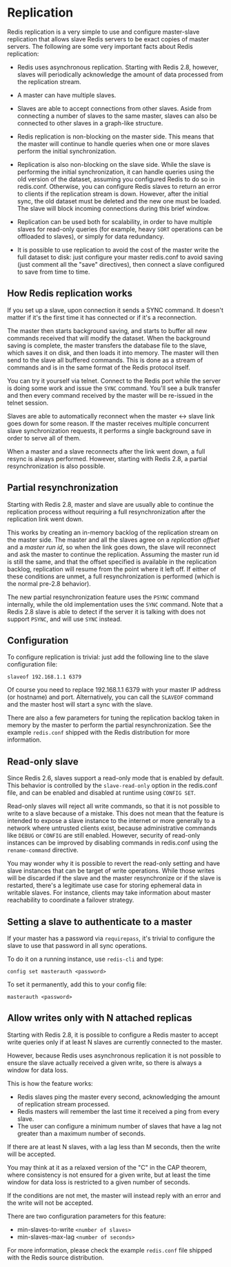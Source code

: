 Replication
===

Redis replication is a very simple to use and configure master-slave
replication that allows slave Redis servers to be exact copies of
master servers. The following are some very important facts about Redis
replication:

* Redis uses asynchronous replication. Starting with Redis 2.8,
however, slaves will periodically acknowledge the amount of data
processed from the replication stream.

* A master can have multiple slaves.

* Slaves are able to accept connections from other slaves. Aside from
connecting a number of slaves to the same master, slaves can also be
connected to other slaves in a graph-like structure.

* Redis replication is non-blocking on the master side. This means that
the master will continue to handle queries when one or more slaves perform
the initial synchronization.

* Replication is also non-blocking on the slave side. While the slave is performing
the initial synchronization, it can handle queries using the old version of
the dataset, assuming you configured Redis to do so in redis.conf.
Otherwise, you can configure Redis slaves to return an error to clients if the
replication stream is down. However, after the initial sync, the old dataset
must be deleted and the new one must be loaded. The slave will block incoming
connections during this brief window.

* Replication can be used both for scalability, in order to have
multiple slaves for read-only queries (for example, heavy `SORT`
operations can be offloaded to slaves), or simply for data redundancy.

* It is possible to use replication to avoid the cost of the master
write the full dataset to disk: just configure your master redis.conf to avoid
saving (just comment all the "save" directives), then connect a slave
configured to save from time to time.

How Redis replication works
---

If you set up a slave, upon connection it sends a SYNC command. It doesn't
matter if it's the first time it has connected or if it's a reconnection.

The master then starts background saving, and starts to buffer all new
commands received that will modify the dataset. When the background
saving is complete, the master transfers the database file to the slave,
which saves it on disk, and then loads it into memory. The master will
then send to the slave all buffered commands. This is done as a
stream of commands and is in the same format of the Redis protocol itself.

You can try it yourself via telnet. Connect to the Redis port while the
server is doing some work and issue the `SYNC` command. You'll see a bulk
transfer and then every command received by the master will be re-issued
in the telnet session.

Slaves are able to automatically reconnect when the master <->
slave link goes down for some reason. If the master receives multiple
concurrent slave synchronization requests, it performs a single
background save in order to serve all of them.

When a master and a slave reconnects after the link went down, a full resync
is always performed. However, starting with Redis 2.8, a partial resynchronization
is also possible.

Partial resynchronization
---

Starting with Redis 2.8, master and slave are usually able to continue the
replication process without requiring a full resynchronization after the
replication link went down.

This works by creating an in-memory backlog of the replication stream on the
master side. The master and all the slaves agree on a *replication
offset* and a *master run id*, so when the link goes down, the slave will
reconnect and ask the master to continue the replication. Assuming the
master run id is still the same, and that the offset specified is available
in the replication backlog, replication will resume from the point where it left off.
If either of these conditions are unmet, a full resynchronization is performed
(which is the normal pre-2.8 behavior).

The new partial resynchronization feature uses the `PSYNC` command internally,
while the old implementation uses the `SYNC` command. Note that a Redis 2.8
slave is able to detect if the server it is talking with does not support
`PSYNC`, and will use `SYNC` instead.

Configuration
---

To configure replication is trivial: just add the following line to the slave
configuration file:

    slaveof 192.168.1.1 6379

Of course you need to replace 192.168.1.1 6379 with your master IP address (or
hostname) and port. Alternatively, you can call the `SLAVEOF` command and the
master host will start a sync with the slave.

There are also a few parameters for tuning the replication backlog taken
in memory by the master to perform the partial resynchronization. See the example
`redis.conf` shipped with the Redis distribution for more information.

Read-only slave
---

Since Redis 2.6, slaves support a read-only mode that is enabled by default.
This behavior is controlled by the `slave-read-only` option in the redis.conf file, and can be enabled and disabled at runtime using `CONFIG SET`.

Read-only slaves will reject all write commands, so that it is not possible to write to a slave because of a mistake. This does not mean that the feature is intended to expose a slave instance to the internet or more generally to a network where untrusted clients exist, because administrative commands like `DEBUG` or `CONFIG` are still enabled. However, security of read-only instances can be improved by disabling commands in redis.conf using the `rename-command` directive.

You may wonder why it is possible to revert the read-only setting
and have slave instances that can be target of write operations.
While those writes will be discarded if the slave and the master
resynchronize or if the slave is restarted, there's a legitimate
use case for storing ephemeral data in writable slaves. For
instance, clients may take information about master reachability
to coordinate a failover strategy.

Setting a slave to authenticate to a master
---

If your master has a password via `requirepass`, it's trivial to configure the
slave to use that password in all sync operations.

To do it on a running instance, use `redis-cli` and type:

    config set masterauth <password>

To set it permanently, add this to your config file:

    masterauth <password>

Allow writes only with N attached replicas
---

Starting with Redis 2.8, it is possible to configure a Redis master to
accept write queries only if at least N slaves are currently connected to the
master.

However, because Redis uses asynchronous replication it is not possible to ensure
the slave actually received a given write, so there is always a window for data
loss.

This is how the feature works:

* Redis slaves ping the master every second, acknowledging the amount of replication stream processed.
* Redis masters will remember the last time it received a ping from every slave.
* The user can configure a minimum number of slaves that have a lag not greater than a maximum number of seconds.

If there are at least N slaves, with a lag less than M seconds, then the write will be accepted.

You may think at it as a relaxed version of the "C" in the CAP theorem, where consistency is not ensured for a given write, but at least the time window for data loss is restricted to a given number of seconds.

If the conditions are not met, the master will instead reply with an error and the write will not be accepted.

There are two configuration parameters for this feature:

* min-slaves-to-write `<number of slaves>`
* min-slaves-max-lag `<number of seconds>`

For more information, please check the example `redis.conf` file shipped with the
Redis source distribution.

